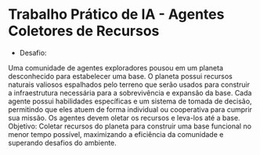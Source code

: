 # Trabalho Prático de IA - Agentes Coletores de Recursos

* Desafio:

Uma comunidade de agentes exploradores pousou em um planeta desconhecido para estabelecer uma base. O planeta possui recursos naturais valiosos espalhados pelo terreno que serão usados para construir a infraestrutura necessária para a sobrevivência e expansão da base. Cada agente possui habilidades específicas e um sistema de tomada de decisão, permitindo que eles atuem de forma individual ou cooperativa para cumprir sua missão. Os agentes devem oletar os recursos e leva-los até a base. Objetivo: Coletar recursos do planeta para construir uma base funcional no menor tempo possível, maximizando a eficiência da comunidade e superando desafios do ambiente.



